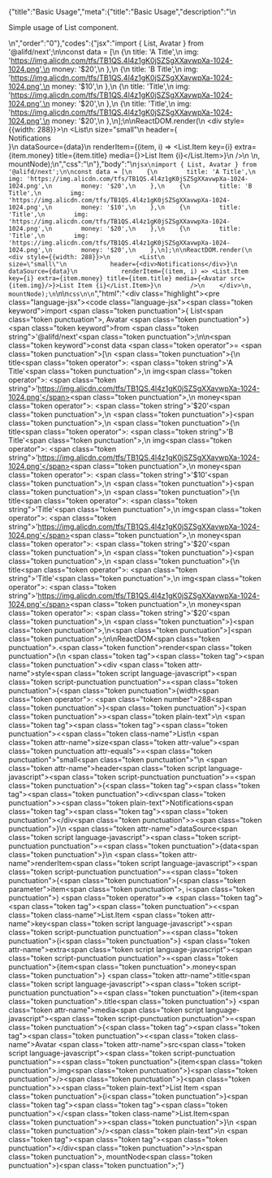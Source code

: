 {"title":"Basic Usage","meta":{"title":"Basic Usage","description":"\n<p>Simple usage of List component.</p>\n","order":"0"},"codes":{"jsx":"import { List, Avatar } from '@alifd/next';\n\nconst data = [\n    {\n        title: 'A Title',\n        img: 'https://img.alicdn.com/tfs/TB1QS.4l4z1gK0jSZSgXXavwpXa-1024-1024.png',\n        money: '$20',\n    },\n    {\n        title: 'B Title',\n        img: 'https://img.alicdn.com/tfs/TB1QS.4l4z1gK0jSZSgXXavwpXa-1024-1024.png',\n        money: '$10',\n    },\n    {\n        title: 'Title',\n        img: 'https://img.alicdn.com/tfs/TB1QS.4l4z1gK0jSZSgXXavwpXa-1024-1024.png',\n        money: '$20',\n    },\n    {\n        title: 'Title',\n        img: 'https://img.alicdn.com/tfs/TB1QS.4l4z1gK0jSZSgXXavwpXa-1024-1024.png',\n        money: '$20',\n    },\n];\n\nReactDOM.render(\n    <div style={{width: 288}}>\n        <List\n            size=\"small\"\n            header={<div>Notifications</div>}\n            dataSource={data}\n            renderItem={(item, i) => <List.Item key={i} extra={item.money} title={item.title} media={<Avatar src={item.img}/>}>List Item {i}</List.Item>}\n        />\n    </div>\n, mountNode);\n","css":"\n"},"body":"\n````jsx\nimport { List, Avatar } from '@alifd/next';\n\nconst data = [\n    {\n        title: 'A Title',\n        img: 'https://img.alicdn.com/tfs/TB1QS.4l4z1gK0jSZSgXXavwpXa-1024-1024.png',\n        money: '$20',\n    },\n    {\n        title: 'B Title',\n        img: 'https://img.alicdn.com/tfs/TB1QS.4l4z1gK0jSZSgXXavwpXa-1024-1024.png',\n        money: '$10',\n    },\n    {\n        title: 'Title',\n        img: 'https://img.alicdn.com/tfs/TB1QS.4l4z1gK0jSZSgXXavwpXa-1024-1024.png',\n        money: '$20',\n    },\n    {\n        title: 'Title',\n        img: 'https://img.alicdn.com/tfs/TB1QS.4l4z1gK0jSZSgXXavwpXa-1024-1024.png',\n        money: '$20',\n    },\n];\n\nReactDOM.render(\n    <div style={{width: 288}}>\n        <List\n            size=\"small\"\n            header={<div>Notifications</div>}\n            dataSource={data}\n            renderItem={(item, i) => <List.Item key={i} extra={item.money} title={item.title} media={<Avatar src={item.img}/>}>List Item {i}</List.Item>}\n        />\n    </div>\n, mountNode);\n````\n\n````css\n\n````","html":"<script>(function(){'use strict';\n\nvar _next = require('@alifd/next');\n\nvar data = [{\n    title: 'A Title',\n    img: 'https://img.alicdn.com/tfs/TB1QS.4l4z1gK0jSZSgXXavwpXa-1024-1024.png',\n    money: '$20'\n}, {\n    title: 'B Title',\n    img: 'https://img.alicdn.com/tfs/TB1QS.4l4z1gK0jSZSgXXavwpXa-1024-1024.png',\n    money: '$10'\n}, {\n    title: 'Title',\n    img: 'https://img.alicdn.com/tfs/TB1QS.4l4z1gK0jSZSgXXavwpXa-1024-1024.png',\n    money: '$20'\n}, {\n    title: 'Title',\n    img: 'https://img.alicdn.com/tfs/TB1QS.4l4z1gK0jSZSgXXavwpXa-1024-1024.png',\n    money: '$20'\n}];\n\nReactDOM.render(React.createElement(\n    'div',\n    { style: { width: 288 } },\n    React.createElement(_next.List, {\n        size: 'small',\n        header: React.createElement(\n            'div',\n            null,\n            'Notifications'\n        ),\n        dataSource: data,\n        renderItem: function renderItem(item, i) {\n            return React.createElement(\n                _next.List.Item,\n                { key: i, extra: item.money, title: item.title, media: React.createElement(_next.Avatar, { src: item.img }) },\n                'List Item ',\n                i\n            );\n        }\n    })\n), mountNode);})()</script><div class=\"highlight\"><pre class=\"language-jsx\"><code class=\"language-jsx\"><span class=\"token keyword\">import</span> <span class=\"token punctuation\">{</span> List<span class=\"token punctuation\">,</span> Avatar <span class=\"token punctuation\">}</span> <span class=\"token keyword\">from</span> <span class=\"token string\">'@alifd/next'</span><span class=\"token punctuation\">;</span>\n\n<span class=\"token keyword\">const</span> data <span class=\"token operator\">=</span> <span class=\"token punctuation\">[</span>\n    <span class=\"token punctuation\">{</span>\n        title<span class=\"token operator\">:</span> <span class=\"token string\">'A Title'</span><span class=\"token punctuation\">,</span>\n        img<span class=\"token operator\">:</span> <span class=\"token string\">'https://img.alicdn.com/tfs/TB1QS.4l4z1gK0jSZSgXXavwpXa-1024-1024.png'</span><span class=\"token punctuation\">,</span>\n        money<span class=\"token operator\">:</span> <span class=\"token string\">'$20'</span><span class=\"token punctuation\">,</span>\n    <span class=\"token punctuation\">}</span><span class=\"token punctuation\">,</span>\n    <span class=\"token punctuation\">{</span>\n        title<span class=\"token operator\">:</span> <span class=\"token string\">'B Title'</span><span class=\"token punctuation\">,</span>\n        img<span class=\"token operator\">:</span> <span class=\"token string\">'https://img.alicdn.com/tfs/TB1QS.4l4z1gK0jSZSgXXavwpXa-1024-1024.png'</span><span class=\"token punctuation\">,</span>\n        money<span class=\"token operator\">:</span> <span class=\"token string\">'$10'</span><span class=\"token punctuation\">,</span>\n    <span class=\"token punctuation\">}</span><span class=\"token punctuation\">,</span>\n    <span class=\"token punctuation\">{</span>\n        title<span class=\"token operator\">:</span> <span class=\"token string\">'Title'</span><span class=\"token punctuation\">,</span>\n        img<span class=\"token operator\">:</span> <span class=\"token string\">'https://img.alicdn.com/tfs/TB1QS.4l4z1gK0jSZSgXXavwpXa-1024-1024.png'</span><span class=\"token punctuation\">,</span>\n        money<span class=\"token operator\">:</span> <span class=\"token string\">'$20'</span><span class=\"token punctuation\">,</span>\n    <span class=\"token punctuation\">}</span><span class=\"token punctuation\">,</span>\n    <span class=\"token punctuation\">{</span>\n        title<span class=\"token operator\">:</span> <span class=\"token string\">'Title'</span><span class=\"token punctuation\">,</span>\n        img<span class=\"token operator\">:</span> <span class=\"token string\">'https://img.alicdn.com/tfs/TB1QS.4l4z1gK0jSZSgXXavwpXa-1024-1024.png'</span><span class=\"token punctuation\">,</span>\n        money<span class=\"token operator\">:</span> <span class=\"token string\">'$20'</span><span class=\"token punctuation\">,</span>\n    <span class=\"token punctuation\">}</span><span class=\"token punctuation\">,</span>\n<span class=\"token punctuation\">]</span><span class=\"token punctuation\">;</span>\n\nReactDOM<span class=\"token punctuation\">.</span><span class=\"token function\">render</span><span class=\"token punctuation\">(</span>\n    <span class=\"token tag\"><span class=\"token tag\"><span class=\"token punctuation\">&lt;</span>div</span> <span class=\"token attr-name\">style</span><span class=\"token script language-javascript\"><span class=\"token script-punctuation punctuation\">=</span><span class=\"token punctuation\">{</span><span class=\"token punctuation\">{</span>width<span class=\"token operator\">:</span> <span class=\"token number\">288</span><span class=\"token punctuation\">}</span><span class=\"token punctuation\">}</span></span><span class=\"token punctuation\">></span></span><span class=\"token plain-text\">\n        </span><span class=\"token tag\"><span class=\"token tag\"><span class=\"token punctuation\">&lt;</span><span class=\"token class-name\">List</span></span>\n            <span class=\"token attr-name\">size</span><span class=\"token attr-value\"><span class=\"token punctuation attr-equals\">=</span><span class=\"token punctuation\">\"</span>small<span class=\"token punctuation\">\"</span></span>\n            <span class=\"token attr-name\">header</span><span class=\"token script language-javascript\"><span class=\"token script-punctuation punctuation\">=</span><span class=\"token punctuation\">{</span><span class=\"token tag\"><span class=\"token tag\"><span class=\"token punctuation\">&lt;</span>div</span><span class=\"token punctuation\">></span></span><span class=\"token plain-text\">Notifications</span><span class=\"token tag\"><span class=\"token tag\"><span class=\"token punctuation\">&lt;/</span>div</span><span class=\"token punctuation\">></span></span><span class=\"token punctuation\">}</span></span>\n            <span class=\"token attr-name\">dataSource</span><span class=\"token script language-javascript\"><span class=\"token script-punctuation punctuation\">=</span><span class=\"token punctuation\">{</span>data<span class=\"token punctuation\">}</span></span>\n            <span class=\"token attr-name\">renderItem</span><span class=\"token script language-javascript\"><span class=\"token script-punctuation punctuation\">=</span><span class=\"token punctuation\">{</span><span class=\"token punctuation\">(</span><span class=\"token parameter\">item<span class=\"token punctuation\">,</span> i</span><span class=\"token punctuation\">)</span> <span class=\"token operator\">=></span> <span class=\"token tag\"><span class=\"token tag\"><span class=\"token punctuation\">&lt;</span><span class=\"token class-name\">List.Item</span></span> <span class=\"token attr-name\">key</span><span class=\"token script language-javascript\"><span class=\"token script-punctuation punctuation\">=</span><span class=\"token punctuation\">{</span>i<span class=\"token punctuation\">}</span></span> <span class=\"token attr-name\">extra</span><span class=\"token script language-javascript\"><span class=\"token script-punctuation punctuation\">=</span><span class=\"token punctuation\">{</span>item<span class=\"token punctuation\">.</span>money<span class=\"token punctuation\">}</span></span> <span class=\"token attr-name\">title</span><span class=\"token script language-javascript\"><span class=\"token script-punctuation punctuation\">=</span><span class=\"token punctuation\">{</span>item<span class=\"token punctuation\">.</span>title<span class=\"token punctuation\">}</span></span> <span class=\"token attr-name\">media</span><span class=\"token script language-javascript\"><span class=\"token script-punctuation punctuation\">=</span><span class=\"token punctuation\">{</span><span class=\"token tag\"><span class=\"token tag\"><span class=\"token punctuation\">&lt;</span><span class=\"token class-name\">Avatar</span></span> <span class=\"token attr-name\">src</span><span class=\"token script language-javascript\"><span class=\"token script-punctuation punctuation\">=</span><span class=\"token punctuation\">{</span>item<span class=\"token punctuation\">.</span>img<span class=\"token punctuation\">}</span></span><span class=\"token punctuation\">/></span></span><span class=\"token punctuation\">}</span></span><span class=\"token punctuation\">></span></span><span class=\"token plain-text\">List Item </span><span class=\"token punctuation\">{</span>i<span class=\"token punctuation\">}</span><span class=\"token tag\"><span class=\"token tag\"><span class=\"token punctuation\">&lt;/</span><span class=\"token class-name\">List.Item</span></span><span class=\"token punctuation\">></span></span><span class=\"token punctuation\">}</span></span>\n        <span class=\"token punctuation\">/></span></span><span class=\"token plain-text\">\n    </span><span class=\"token tag\"><span class=\"token tag\"><span class=\"token punctuation\">&lt;/</span>div</span><span class=\"token punctuation\">></span></span>\n<span class=\"token punctuation\">,</span> mountNode<span class=\"token punctuation\">)</span><span class=\"token punctuation\">;</span></code></pre></div>"}